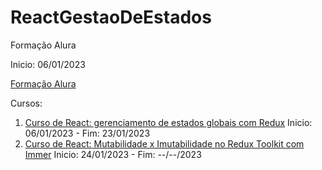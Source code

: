 # ReactGestaoDeEstados

Formação Alura

Inicio: 06/01/2023

[Formação Alura](https://cursos.alura.com.br/formacao-react-gestao-estados)

Cursos:

1. [Curso de React: gerenciamento de estados globais com Redux](https://cursos.alura.com.br/course/react-gerenciamento-estados-globais-redux) Inicio: 06/01/2023 - Fim: 23/01/2023
2. [Curso de React: Mutabilidade x Imutabilidade no Redux Toolkit com Immer](https://cursos.alura.com.br/course/react-gerenciamento-estados-globais-redux) Inicio: 24/01/2023 - Fim: --/--/2023
